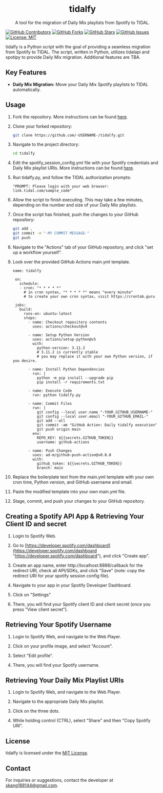 <div align="center">
  <h1 align="center">tidalfy</h1>

  <p align="center">
    A tool for the migration of Daily Mix playlists from Spotify to TIDAL.
    <br />
  </p>

</div>

[![GitHub Contributors](https://img.shields.io/github/contributors/skang188144/tidalfy.svg?label=Contributors)](https://github.com/skang188144/tidalfy/graphs/contributors) [![GitHub Forks](https://img.shields.io/github/forks/skang188144/tidalfy.svg?label=Forks)](https://github.com/skang188144/tidafy/forks) [![GitHub Stars](https://img.shields.io/github/stars/skang188144/tidalfy.svg?label=Stars)](https://github.com/skang188144/tidalfy/stargazers) [![GitHub Issues](https://img.shields.io/github/issues/skang188144/tidalfy.svg?label=Issues)](https://github.com/skang188144/tidalfy/issues) [![License: MIT](https://img.shields.io/badge/License-MIT-yellow.svg)](https://opensource.org/licenses/MIT)

tidalfy is a Python script with the goal of providing a seamless migration from Spotify to TIDAL. The script, written in Python, utilizes tidalapi and spotipy to provide Daily Mix migration. Additional features are TBA. 

## Key Features

- **Daily Mix Migration:** Move your Daily Mix Spotify playlists to TIDAL automatically.

## Usage

1. Fork the repository. More instructions can be found [here](https://docs.github.com/en/pull-requests/collaborating-with-pull-requests/working-with-forks/fork-a-repo#forking-a-repository "here").

2. Clone your forked repository:
   ```bash
   git clone https://github.com/-USERNAME-/tidalfy.git
   ```

3. Navigate to the project directory:
   ```bash
   cd tidalfy
   ```
4. Edit the spotify_session_config.yml file with your Spotify credentials and Daily Mix playlist URIs. More instructions can be found [here](https://github.com/skang188144/tidalfy#creating-a-spotify-api-app--retrieving-your-client-id-and-secret "here").

5. Run tidalfy.py, and follow the TIDAL authorization prompts:
	```
	"PROMPT: Please login with your web browser: link.tidal.com/sample_code"
	```

6. Allow the script to finish executing. This may take a few minutes, depending on the number and size of your Daily Mix playlists.

7. Once the script has finished, push the changes to your GitHub repository:
   ```bash
   git add .
   git commit -m "-MY COMMIT MESSAGE-"
   git push
   ```
   
8. Navigate to the "Actions" tab of your GitHub repository, and click "set up a workflow yourself".

9. Look over the provided GitHub Actions main.yml template.

   ```
   name: tidalfy

	on:
	  schedule:
	  - cron: "* * * * *" 
	  	# in cron syntax, "* * * * *" means "every minute"
		# to create your own cron syntax, visit https://crontab.guru

	jobs:
	  build:
		runs-on: ubuntu-latest
		steps:
		  - name: Checkout repository contents
			uses: actions/checkout@v4

		  - name: Setup Python Version
			uses: actions/setup-python@v5
			with:
			  python-version: 3.11.2 
			  # 3.11.2 is currently stable
			  # you may replace it with your own Python version, if you desire.

		  - name: Install Python Dependencies
			run: |
			  python -m pip install --upgrade pip
			  pip install -r requirements.txt

		  - name: Execute Code
			run: python tidalfy.py

		  - name: Commit Files
			run: |
			  git config --local user.name "-YOUR_GITHUB_USERNAME-"
			  git config --local user.email "-YOUR_GITHUB_EMAIL-"
			  git add --all
			  git commit -am "GitHub Action: Daily tidalfy execution"
			  git push origin main
			env:
			  REPO_KEY: ${{secrets.GITHUB_TOKEN}}
			  username: github-actions

		  - name: Push Changes
			uses: ad-m/github-push-action@v0.8.0
			with:
			  github_token: ${{secrets.GITHUB_TOKEN}}
			  branch: main
   ```

10. Replace the boilerplate text from the main.yml template with your own cron time, Python version, and GitHub username and email.

11. Paste the modified template into your own main.yml file.

12. Stage, commit, and push your changes to your GitHub repository.

## Creating a Spotify API App & Retrieving Your Client ID and secret
1. Login to Spotify Web.

2. Go to [https://developer.spotify.com/dashboard](https://developer.spotify.com/dashboard "https://developer.spotify.com/dashboard"), and click "Create app".

3. Create an app name, enter http://localhost:8888/callback for the redirect URI, check all API/SDKs, and click "Save" (note: copy the redirect URI for your spotify session config file).

4. Navigate to your app in your Spotify Developer Dashboard.

5. Click on "Settings"

6. There, you will find your Spotify client ID and client secret (once you press "View client secret").

## Retrieving Your Spotify Username
1. Login to Spotify Web, and navigate to the Web Player.

2. Click on your profile image, and select "Account".

3. Select "Edit profile".

4. There, you will find your Spotify username.

## Retrieving Your Daily Mix Playlist URIs
1. Login to Spotify Web, and navigate to the Web Player.

2. Navigate to the appropriate Daily Mix playlist.

3. Click on the three dots.

4. While holding control (CTRL), select "Share" and then "Copy Spotify URI".

## License

tidalfy is licensed under the [MIT License](https://opensource.org/licenses/MIT).

## Contact

For inquiries or suggestions, contact the developer at skang188144@gmail.com.
